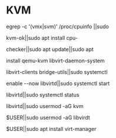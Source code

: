 # KVM

egrep -c '(vmx|svm)' /proc/cpuinfo ||sudo 

kvm-ok||sudo apt install cpu-

checker||sudo apt update||sudo apt 

install qemu-kvm libvirt-daemon-system 

libvirt-clients bridge-utils||sudo systemctl 

enable --now libvirtd||sudo systemctl start 

libvirtd||sudo systemctl status 

libvirtd||sudo usermod -aG kvm 

$USER||sudo usermod -aG libvirdt 

$USER||sudo apt install virt-manager
